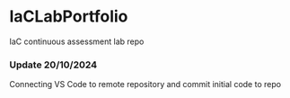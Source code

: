 # IaCLabPortfolio
IaC continuous assessment lab repo
### Update 20/10/2024
Connecting VS Code to remote repository and commit initial code to repo
